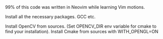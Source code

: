 99% of this code was written in Neovim while learning Vim motions.

Install all the necessary packages. GCC etc.

Install OpenCV from sources. (Set OPENCV_DIR env variable for cmake to find your installation). Install Cmake from sources with WITH_OPENGL=ON

